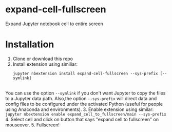 # expand-cell-fullscreen
Expand Jupyter notebook cell to entire screen

# Installation
1. Clone or download this repo
2. Install extension using similiar: 
    ```
    jupyter nbextension install expand-cell-fullscreen --sys-prefix [--symlink]
    ```
<br> You can use the option ```--symlink``` if you don't want Jupyter to copy the files to a Jupyter data path.  Also,the option ```--sys-prefix``` will direct data and config files to be configured under the activated Python (useful for people using Anaconda and environments).
3. Enable extension using similar:
    ```
    jupyter nbextension enable expand_cell_to_fullscreen/main --sys-prefix
    ```
4. Select cell and click on button that says "expand cell to fullscreen" on mouseover.
5. Fullscreen!
